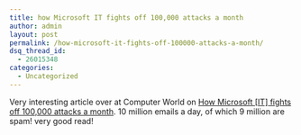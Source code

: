 ```yaml
---
title: how Microsoft IT fights off 100,000 attacks a month
author: admin
layout: post
permalink: /how-microsoft-it-fights-off-100000-attacks-a-month/
dsq_thread_id:
  - 26015348
categories:
  - Uncategorized
---
```

Very interesting article over at Computer World on [How Microsoft [IT] fights off 100,000 attacks a month][1]. 10 million emails a day, of which 9 million are spam! very good read!

 [1]: http://www.computerworld.com/action/article.do?command=viewArticleBasic&articleId=9005756&intsrc=kc_rfavs